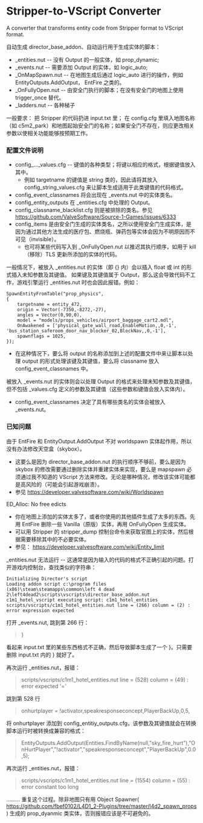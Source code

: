 # Stripper-to-VScript Converter
A converter that transforms entity code from Stripper format to VScript format.

自动生成 director_base_addon、自动运行用于生成实体的脚本：
* _entities.nut -- 没有 Output 的一般实体，如 prop_dynamic;
* _events.nut -- 需要添加 Output 的实体，如 logic_auto;
* _OnMapSpawn.nut -- 在地图生成后通过 logic_auto 进行的操作，例如 EntityOutputs.AddOutput， EntFire 之类的。
* _OnFullyOpen.nut -- 由安全门执行的脚本；在没有安全门的地图上使用 trigger_once 替代。 
* _ladders.nut -- 各种梯子

一般要求：
把 Stripper 的代码扔进 input.txt 里；
在 config.cfg 里填入地图名称（如 c5m2_park）和地图起始安全门的名称；如果安全门不存在，则应更改相关参数以使相关功能能够按预期工作。

### 配置文件说明
* config_..._values.cfg -- 键值的各种类型；将键以相应的格式，根据键值放入其中。
  - 例如 targetname 的键值是 string 类的，因此请将其放入 config_string_values.cfg 来让脚本生成适用于此类键值的代码格式。
* config_event_classnames 将会出现在 _events.nut 中的实体类名。
* config_entity_outputs 在 _entities.cfg 中处理的 Output。
* config_classname_blacklist.cfg 则是被排除的类名。参见 https://github.com/ValveSoftware/Source-1-Games/issues/6333
* config_items 是由安全门生成的实体类名，之所以使用安全门生成实体，是因为通过其他方法生成的医疗包、燃烧瓶、弹药包等实体会因为不明原因而不可见（invisible）。
  - 也可将某些代码写入到 _OnFullyOpen.nut 以推迟其执行顺序，如用于 kill（移除）TLS 更新所添加的实体的代码。

一般情况下，被放入 _entities.nut 的实体（即 {} 内）会以插入 float 或 int 的形式插入未知参数及其键值。
如果键及其键值属于 Output，那么这会导致代码不工作，游戏引擎运行 _entities.nut 时也会因此报错。例如：
```
SpawnEntityFromTable("prop_physics",
{
	targetname = entity_472,
	origin = Vector(-7350,-8272,-27),
	angles = Vector(0,90,0),
	model = "models/props_vehicles/airport_baggage_cart2.mdl",
	OnAwakened = ['physical_gate_wall_road,EnableMotion,,0,-1', 'bus_station_saferoom_door_nav_blocker_02,BlockNav,,0,-1'],
	spawnflags = 1025,
});
```
* 在这种情况下，要么将 output 的名称添加到上述的配置文件中来让脚本以处理 output 的形式处理该键及其键值，要么将 classname 放入 config_event_classnames 中。

被放入 _events.nut 的实体则会以处理 Output 的格式来处理未知参数及其键值，但不包括 _values.cfg 定义的参数及其键值（这些参数和键值会放入实体内）。
* config_event_classnames  决定了具有哪些类名的实体会被放入 _events.nut。
### 已知问题
由于 EntFire 和 EntityOutput.AddOutput 不对 worldspawn 实体起作用，所以没有办法修改天空盒（skybox）。
* 这要么是因为 director_base_addon.nut 的执行顺序不够前，要么是因为 skybox 的修改需要通过删除实体并重建实体来实现，要么是 mapspawn 必须通过我不知道的 VScript 方法来修改。无论是哪种情况，修改该实体可能都是高风险的（可能会引起游戏崩溃）。
* 参见 https://developer.valvesoftware.com/wiki/Worldspawn

ED_Alloc: No free edicts
* 你在地图上添加的实体太多了，或者你使用的其他插件生成了太多的东西。先用 EntFire 删除一些 Vanilla（原版）实体，再用 OnFullyOpen 生成实体。
* 可以用 Stripper 的 stripper_dump 控制台命令来获取官图上的实体，然后根据需要移除其中的不必要实体。
* 参见： https://developer.valvesoftware.com/wiki/Entity_limit

_entities.nut 无法运行 -- 这通常是因为输入的代码的格式不正确引起的问题。打开游戏内控制台，查找类似的字符串：
```
Initializing Director's script
Loading addon script c:\program files (x86)\steam\steamapps\common\left 4 dead 2\left4dead2\scripts\vscripts\director_base_addon.nut
c1m1_hotel_vscript executing script: c1m1_hotel_entities
scripts/vscripts/c1m1_hotel_entities.nut line = (266) column = (2) : error expression expected 
```
打开 _events.nut, 跳到第 266 行：
> }

看起来 input.txt 里的某些东西格式不正确，然后导致脚本生成了一个 }。只需要删除 input.txt 内的 } 就好了。

再次运行 _entities.nut，报错：
> scripts/vscripts/c1m1_hotel_entities.nut line = (528) column = (49) : error expected '='

跳到第 528 行

> onhurtplayer = !activator,speakresponseconcept,PlayerBackUp,0,5, 

将 onhurtplayer 添加到 config_entitiy_outputs.cfg，该参数及其键值就会在转换脚本运行时被转换成兼容的格式：

> EntityOutputs.AddOutput(Entities.FindByName(null,"sky_fire_hurt"),"OnHurtPlayer","!activator","speakresponseconcept","PlayerBackUp",0.0,5);

再次运行 _entities.nut，报错：

> scripts/vscripts/c1m1_hotel_entities.nut line = (1554) column = (55) : error constant too long

……… 重复这个过程。除非地图只有用 Object Spawner( https://github.com/fbef0102/L4D1_2-Plugins/tree/master/l4d2_spawn_props ) 生成的 prop_dyanmic 类实体，否则报错应该是不可避免的。
